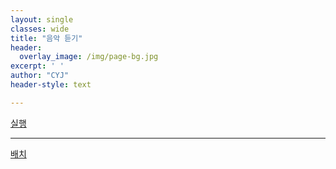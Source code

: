 ```yaml
--- 
layout: single
classes: wide
title: "음악 듣기"
header:
  overlay_image: /img/page-bg.jpg
excerpt: ' '
author: "CYJ"
header-style: text

---
```



<a href="choijangwook://127.0.0.1:5900">실행</a>

---
<a href="https://github.com/choijangwook/cyj/blob/master/exe/run.bat">배치</a>



